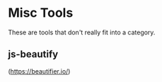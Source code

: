 # Misc Tools
These are tools that don't really fit into a category. <br />
## js-beautify
(https://beautifier.io/)
